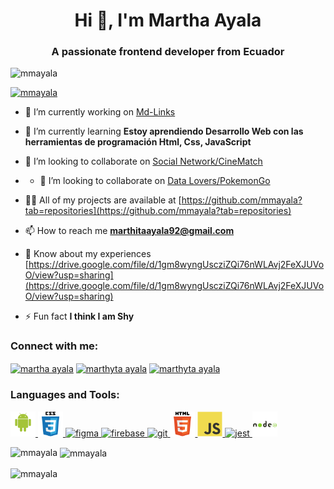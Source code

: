 <h1 align="center">Hi 👋, I'm Martha Ayala</h1>
<h3 align="center">A passionate frontend developer from Ecuador</h3>

<p align="left"> <img src="https://komarev.com/ghpvc/?username=mmayala&label=Profile%20views&color=0e75b6&style=flat" alt="mmayala" /> </p>

<p align="left"> <a href="https://github.com/ryo-ma/github-profile-trophy"><img src="https://github-profile-trophy.vercel.app/?username=mmayala" alt="mmayala" /></a> </p>

- 🔭 I’m currently working on [Md-Links](https://github.com/mmayala/DEV005-md-links)

- 🌱 I’m currently learning **Estoy aprendiendo Desarrollo Web con las herramientas de programación Html, Css, JavaScript**

- 👯 I’m looking to collaborate on [Social Network/CineMatch](https://sn-cinematch.web.app/)
- - 👯 I’m looking to collaborate on [Data Lovers/PokemonGo](https://mmayala.github.io/DEV005-data-lovers/src)

- 👨‍💻 All of my projects are available at [https://github.com/mmayala?tab=repositories](https://github.com/mmayala?tab=repositories)

- 📫 How to reach me **marthitaayala92@gmail.com**

- 📄 Know about my experiences [https://drive.google.com/file/d/1gm8wyngUscziZQi76nWLAvj2FeXJUVoO/view?usp=sharing](https://drive.google.com/file/d/1gm8wyngUscziZQi76nWLAvj2FeXJUVoO/view?usp=sharing)

- ⚡ Fun fact **I think I am Shy**

<h3 align="left">Connect with me:</h3>
<p align="left">
<a href="https://linkedin.com/in/martha ayala" target="blank"><img align="center" src="https://raw.githubusercontent.com/rahuldkjain/github-profile-readme-generator/master/src/images/icons/Social/linked-in-alt.svg" alt="martha ayala" height="30" width="40" /></a>
<a href="https://fb.com/marthyta ayala" target="blank"><img align="center" src="https://raw.githubusercontent.com/rahuldkjain/github-profile-readme-generator/master/src/images/icons/Social/facebook.svg" alt="marthyta ayala" height="30" width="40" /></a>
<a href="https://instagram.com/marthyta ayala" target="blank"><img align="center" src="https://raw.githubusercontent.com/rahuldkjain/github-profile-readme-generator/master/src/images/icons/Social/instagram.svg" alt="marthyta ayala" height="30" width="40" /></a>
</p>

<h3 align="left">Languages and Tools:</h3>
<p align="left"> <a href="https://developer.android.com" target="_blank" rel="noreferrer"> <img src="https://raw.githubusercontent.com/devicons/devicon/master/icons/android/android-original-wordmark.svg" alt="android" width="40" height="40"/> </a> <a href="https://www.w3schools.com/css/" target="_blank" rel="noreferrer"> <img src="https://raw.githubusercontent.com/devicons/devicon/master/icons/css3/css3-original-wordmark.svg" alt="css3" width="40" height="40"/> </a> <a href="https://www.figma.com/" target="_blank" rel="noreferrer"> <img src="https://www.vectorlogo.zone/logos/figma/figma-icon.svg" alt="figma" width="40" height="40"/> </a> <a href="https://firebase.google.com/" target="_blank" rel="noreferrer"> <img src="https://www.vectorlogo.zone/logos/firebase/firebase-icon.svg" alt="firebase" width="40" height="40"/> </a> <a href="https://git-scm.com/" target="_blank" rel="noreferrer"> <img src="https://www.vectorlogo.zone/logos/git-scm/git-scm-icon.svg" alt="git" width="40" height="40"/> </a> <a href="https://www.w3.org/html/" target="_blank" rel="noreferrer"> <img src="https://raw.githubusercontent.com/devicons/devicon/master/icons/html5/html5-original-wordmark.svg" alt="html5" width="40" height="40"/> </a> <a href="https://developer.mozilla.org/en-US/docs/Web/JavaScript" target="_blank" rel="noreferrer"> <img src="https://raw.githubusercontent.com/devicons/devicon/master/icons/javascript/javascript-original.svg" alt="javascript" width="40" height="40"/> </a> <a href="https://jestjs.io" target="_blank" rel="noreferrer"> <img src="https://www.vectorlogo.zone/logos/jestjsio/jestjsio-icon.svg" alt="jest" width="40" height="40"/> </a> <a href="https://nodejs.org" target="_blank" rel="noreferrer"> <img src="https://raw.githubusercontent.com/devicons/devicon/master/icons/nodejs/nodejs-original-wordmark.svg" alt="nodejs" width="40" height="40"/> </a> </p>

<p><img align="left" src="https://github-readme-stats.vercel.app/api/top-langs?username=mmayala&show_icons=true&locale=en&layout=compact" alt="mmayala" /></p>

<p>&nbsp;<img align="center" src="https://github-readme-stats.vercel.app/api?username=mmayala&show_icons=true&locale=en" alt="mmayala" /></p>

<p><img align="center" src="https://github-readme-streak-stats.herokuapp.com/?user=mmayala&" alt="mmayala" /></p>
